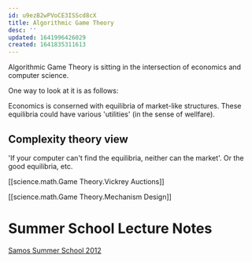 ```yaml
---
id: u9ezB2wPVoCE3ISScd8cX
title: Algorithmic Game Theory
desc: ''
updated: 1641996426029
created: 1641835311613
---
```


Algorithmic Game Theory is sitting in the intersection of economics and computer science. 

One way to look at it is as follows:

Economics is conserned with equilibria of market-like structures. These equilibria could 
have various 'utilities' (in the sense of wellfare). 

## Complexity theory view
'If your computer can't find the equilibria, neither can the market'. 
Or the good equilibria, etc.

[[science.math.Game Theory.Vickrey Auctions]]

[[science.math.Game Theory.Mechanism Design]]


# Summer School Lecture Notes

[Samos Summer School 2012](https://www.dropbox.com/sh/o2u4rxd4ajtyj7m/AAD6YQg-JD2m4YOWeMvbDQ2Ua?dl=0)